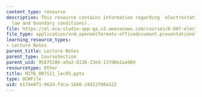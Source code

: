 ```yaml
---
content_type: resource
description: This resource contains information regarding  electrostatics (Gauss's
  law and boundary conditions).
file: https://ol-ocw-studio-app-qa.s3.amazonaws.com/courses/6-007-electromagnetic-energy-from-motors-to-lasers-spring-2011/e174e0f1962dfdca1bb024d12f80a322_MIT6_007S11_lec05.pptx
file_type: application/vnd.openxmlformats-officedocument.presentationml.presentation
learning_resource_types:
- Lecture Notes
parent_title: Lecture Notes
parent_type: CourseSection
parent_uid: 95875286-a9a2-6136-23ed-137d8e2aa90d
resourcetype: Other
title: MIT6_007S11_lec05.pptx
type: OCWFile
uid: e174e0f1-962d-fdca-1bb0-24d12f80a322
---
```

